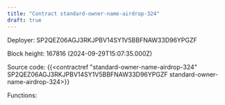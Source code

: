 ```yaml
---
title: "Contract standard-owner-name-airdrop-324"
draft: true
---
```

Deployer: SP2QEZ06AGJ3RKJPBV14SY1V5BBFNAW33D96YPGZF


 



Block height: 167816 (2024-09-29T15:07:35.000Z)

Source code: {{<contractref "standard-owner-name-airdrop-324" SP2QEZ06AGJ3RKJPBV14SY1V5BBFNAW33D96YPGZF standard-owner-name-airdrop-324>}}

Functions:


